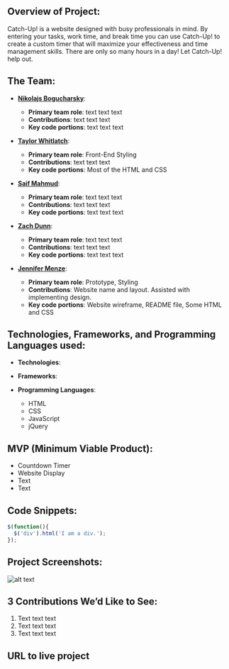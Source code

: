 ## Overview of Project:
Catch-Up! is a website designed with busy professionals in mind. By entering your tasks, work time, and break time you can use Catch-Up! to create a custom timer that will maximize your effectiveness and time management skills. 
There are only so many hours in a day! Let Catch-Up! help out.

## The Team:
* **[Nikolajs Bogucharsky](https://github.com/niktechnopro)**: 
	* **Primary team role**: text text text
  	* **Contributions**:  text text text 
  	* **Key code portions**: text text text

* **[Taylor Whitlatch](https://github.com/TaylorWhitlatch)**: 
	* **Primary team role**: Front-End Styling
  	* **Contributions**:  text text text 
  	* **Key code portions**: Most of the HTML and CSS

* **[Saif Mahmud](https://github.com/saiftg)**:
	* **Primary team role**: text text text
  	* **Contributions**:  text text text 
  	* **Key code portions**: text text text 

* **[Zach Dunn](https://github.com/ZachDunn8)**: 
	* **Primary team role**: text text text
  	* **Contributions**:  text text text 
  	* **Key code portions**: text text text

* **[Jennifer Menze](https://github.com/jamenze)**: 
  	* **Primary team role**: Prototype, Styling
  	* **Contributions**:  Website name and layout. Assisted with implementing design.
  	* **Key code portions**: Website wireframe, README file, Some HTML and CSS


## Technologies, Frameworks, and Programming Languages used:
* **Technologies**:

* **Frameworks**:


* **Programming Languages**:
	* HTML
	* CSS
	* JavaScript
	* jQuery

## MVP (Minimum Viable Product):
* Countdown Timer
* Website Display
* Text
* Text


## Code Snippets:
```javascript
$(function(){
  $('div').html('I am a div.');
});
```

## Project Screenshots:
![alt text](https://i.pinimg.com/736x/02/a7/8a/02a78a1d9c8a6c94ecb633f7cfe6b849--smile-funny-stuff.jpg "Not the real image | do not use")

## 3 Contributions We’d Like to See:
1. Text text text
2. Text text text
3. Text text text

## URL to live project
